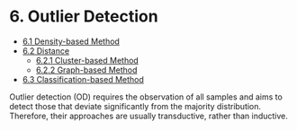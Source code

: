  <a name="top"></a>
# 6. Outlier Detection
- [6.1 Density-based Method](#6.1)
- [6.2 Distance](#6.2)
  - [6.2.1 Cluster-based Method](#6.2.1)
  - [6.2.2 Graph-based Method](#6.2.2)
- [6.3 Classification-based Method](#6.3)


Outlier detection (OD) requires the observation of all samples and aims to detect those that deviate significantly from the majority distribution.
Therefore, their approaches are usually transductive, rather than inductive.


